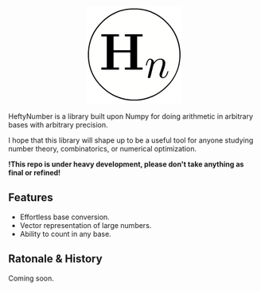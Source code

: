 <p align="center">
  <img src="hn_logo.png">
</p>

HeftyNumber is a library built upon Numpy for doing arithmetic in arbitrary bases with arbitrary precision. 

I hope that this library will shape up to be a useful tool for anyone studying number theory, combinatorics, or 
numerical optimization. 

**!This repo is under heavy development, please don't take anything as final or refined!**

## Features
* Effortless base conversion. 
* Vector representation of large numbers. 
* Ability to count in any base. 

## Ratonale & History
Coming soon. 